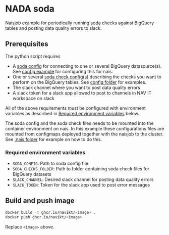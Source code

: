 # NADA soda
Naisjob example for periodically running [soda](https://github.com/sodadata/soda-core) checks against BigQuery tables and posting data quality errors to slack.

## Prerequisites
The python script requires 

- A [soda config](https://docs.soda.io/soda/connect-bigquery.html#connection-configuration) for connecting to one or several BigQuery datasource(s). See [config example](https://github.com/navikt/nada-soda/blob/main/.local/soda-config/config.yaml) for configuring this for nais.
- One or several [soda check config(s)](https://docs.soda.io/soda-cl/soda-cl-overview.html) describing the checks you want to perform on the BigQuery tables. See [config folder](https://github.com/navikt/nada-soda/tree/main/.local/soda-checks) for examples.
- The slack channel where you want to post data quality errors
- A slack token for a slack app allowed to post to channels in NAV IT workspace on slack

All of the above requirements must be configured with environment variables as described in [Required environment variables](#required-environment-variables) below.

The soda config and the soda check files needs to be mounted into the container environment on nais. In this example these configurations files are mounted from configmaps deployed together with the naisjob to the cluster. See [.nais folder](https://github.com/navikt/nada-soda/tree/main/.nais) for example on how to do this.

### Required environment variables
- `SODA_CONFIG`: Path to soda config file
- `SODA_CHECKS_FOLDER`: Path to folder containing soda check files for BigQuery datasets
- `SLACK_CHANNEL`: Desired slack channel for posting data quality errors
- `SLACK_TOKEN`: Token for the slack app used to post error messages

## Build and push image
````bash
docker build -t ghcr.io/navikt/<image> .
docker push ghcr.io/navikt/<image>
````
Replace `<image>` above.